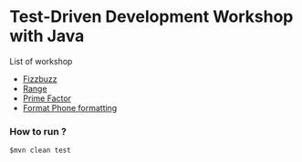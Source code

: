 # Test-Driven Development Workshop with Java

List of workshop

* [Fizzbuzz](https://github.com/up1/java-tdd-workshop/tree/master/fizzbuzz)
* [Range](https://github.com/up1/java-tdd-workshop/tree/master/range)
* [Prime Factor](https://github.com/up1/java-tdd-workshop/tree/master/prime_factor)
* [Format Phone formatting](https://github.com/up1/java-tdd-workshop/tree/master/format_phone_number)



### How to run ?
```
$mvn clean test
```
